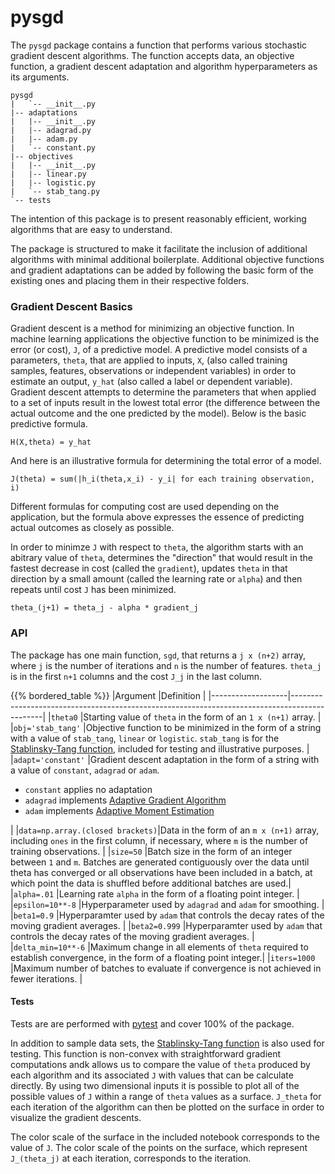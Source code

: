 # pysgd

The `pysgd` package contains a function that performs various stochastic gradient descent algorithms. The function accepts data, an objective function, a gradient descent adaptation and algorithm hyperparameters as its arguments.

```
pysgd
|   `-- __init__.py
|-- adaptations
|   |-- __init__.py
|   |-- adagrad.py
|   |-- adam.py
|   `-- constant.py
|-- objectives
|   |-- __init__.py
|   |-- linear.py
|   |-- logistic.py
|   `-- stab_tang.py
`-- tests
```

The intention of this package is to present reasonably efficient, working algorithms that are easy to understand.

The package is structured to make it facilitate the inclusion of additional algorithms with minimal additional boilerplate. Additional objective functions and gradient adaptations can be added by following the basic form of the existing ones and placing them in their respective folders.

### Gradient Descent Basics

Gradient descent is a method for minimizing an objective function. In machine learning applications the objective function to be minimized is the error (or cost), `J`, of a predictive model. A predictive model consists of a parameters, `theta`, that are applied to inputs, `X`, (also called training samples, features, observations or independent variables) in order to estimate an output, `y_hat` (also called a label or dependent variable). Gradient descent attempts to determine the parameters that when applied to a set of inputs result in the lowest total error (the difference between the actual outcome and the one predicted by the model). Below is the basic predictive formula.

`H(X,theta) = y_hat`

And here is an illustrative formula for determining the total error of a model.

`J(theta) = sum(|h_i(theta,x_i) - y_i| for each training observation, i)`

Different formulas for computing cost are used depending on the application, but the formula above expresses the essence of predicting actual outcomes as closely as possible.

In order to minimze `J` with respect to `theta`, the algorithm starts with an abitrary value of `theta`, determines the "direction" that would result in the fastest decrease in cost (called the `gradient`), updates `theta` in that direction by a small amount (called the learning rate or `alpha`) and then repeats until cost `J` has been minimized.


`theta_(j+1) = theta_j - alpha * gradient_j`

### API

The package has one main function, `sgd`, that returns a `j x (n+2)` array, where `j` is the number of iterations and `n` is the number of features. `theta_j` is in the first `n+1` columns and the cost `J_j` in the last column.

{{% bordered_table %}}
|Argument           |Definition                                                                                    |
|-------------------|----------------------------------------------------------------------------------------------|
|`theta0`           |Starting value of `theta` in the form of an `1 x (n+1)` array.               |
|`obj='stab_tang'`  |Objective function to be minimized in the form of a string with a value of `stab_tang`, `linear` or `logistic`. `stab_tang` is for the [Stablinsky-Tang function](https://en.wikipedia.org/wiki/Test_functions_for_optimization), included for testing and illustrative purposes.  |
|`adapt='constant'` |Gradient descent adaptation in the form of a string with a value of `constant`, `adagrad` or `adam`.<ul><li> `constant` applies no adaptation</li><li>`adagrad` implements [Adaptive Gradient Algorithm](http://stanford.edu/~jduchi/projects/DuchiHaSi10_colt.pdf)</li><li>`adam` implements [Adaptive Moment Estimation](https://arxiv.org/pdf/1412.6980v8.pdf)</li></ul>                                                                 |
|`data=np.array.(closed brackets)`|Data in the form of an `m x (n+1)` array, including `ones` in the first column, if necessary, where `m` is the number of training observations.                                                      |
|`size=50`          |Batch size in the form of an integer between `1` and `m`. Batches are generated contiguously over the data until theta has converged or all observations have been included in a batch, at which point the data is shuffled before additional batches are used.|
|`alpha=.01`        |Learning rate `alpha` in the form of a floating point integer.                               |
|`epsilon=10**-8`   |Hyperparameter used by `adagrad` and `adam` for smoothing.                                    |
|`beta1=0.9`        |Hyperparamter used by `adam` that controls the decay rates of the moving gradient averages.   |
|`beta2=0.999`      |Hyperparamter used by `adam` that controls the decay rates of the moving gradient averages.   |
|`delta_min=10**-6` |Maximum change in all elements of `theta` required to establish convergence, in the form of a floating point integer.|
|`iters=1000`       |Maximum number of batches to evaluate if convergence is not achieved in fewer iterations.       |

#### Tests

Tests are are performed with [pytest](http://doc.pytest.org/en/latest/index.html) and cover 100% of the package.

In addition to sample data sets, the [Stablinsky-Tang function](https://en.wikipedia.org/wiki/Test_functions_for_optimization) is also used for testing. This function is non-convex with straightforward gradient computations andk allows us to compare the value of `theta` produced by each algorithm and its associated `J` with values that can be calculate directly. By using two dimensional inputs it is possible to plot all of the possible values of `J` within a range of `theta` values as a surface.  `J_theta` for each iteration of the algorithm can then be plotted on the surface in order to visualize the gradient descents.

The color scale of the surface in the included notebook corresponds to the value of `J`. The color scale of the points on the surface, which represent `J_(theta_j)` at each iteration, corresponds to the iteration.

